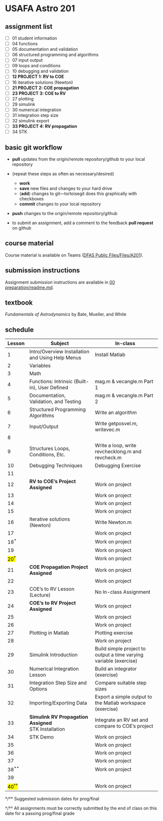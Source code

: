 # USAFA Astro 201

## assignment list

- [ ] 01 student information
- [ ] 04 functions
- [ ] 05 documentation and validation
- [ ] 06 structured programming and algorithms
- [ ] 07 input output
- [ ] 09 loops and conditions
- [ ] 10 debugging and validation
- [ ] **12 PROJECT 1: RV to COE**
- [ ] 16 iterative solutions (Newton)
- [ ] **21 PROJECT 2: COE propagation**
- [ ] **23 PROJECT 3: COE to RV**
- [ ] 27 plotting
- [ ] 29 simulink
- [ ] 30 numerical integration
- [ ] 31 integration step size
- [ ] 32 simulink export
- [ ] **33 PROJECT 4: RV propagation**
- [ ] 34 STK

## basic git workflow

- **pull** updates from the origin/remote repository/github to your local repository

- (repeat these steps as often as necessary/desired)
  
  - **work**
  - **save** new files and changes to your hard drive
  - (**add**) changes to git—tortoisegit does this graphically with checkboxes
  - **commit** changes to your local repository

- **push** changes to the origin/remote repository/github

- to submit an assignment, add a comment to the feedback **pull request** on github

## course material

Course material is available on Teams ([DFAS Public Files/Files/A201](https://usafa0.sharepoint.com/:f:/r/sites/DFASPublicFiles/Shared%20Documents/General/A201?csf=1&web=1&e=wbbded)). 

## submission instructions

Assignment submission instructions are available in [00 preparation/readme.md](<00 preparation/readme.md>).

## textbook

*Fundamentals of Astrodynamics* by Bate, Mueller, and White

## schedule

| **Lesson**                        | **Subject**                                                   | **In-class**                                                       |
| --------------------------------- | ------------------------------------------------------------- | ------------------------------------------------------------------ |
| 1                                 | Intro/Overview  Installation and Using Help  Menus            | Install Matlab                                                     |
| 2                                 | Variables                                                     |                                                                    |
| 3                                 | Math                                                          |                                                                    |
| 4                                 | Functions: Intrinsic (Built-in), User Defined                 | mag.m & vecangle.m Part  1                                         |
| 5                                 | Documentation, Validation, and Testing                        | mag.m & vecangle.m Part  2                                         |
| 6                                 | Structured Programming Algorithms                             | Write an algorithm                                                 |
| 7                                 | Input/Output                                                  | Write getposvel.m,  writevec.m                                     |
| 8                                 |                                                               |                                                                    |
| 9                                 | Structures Loops, Conditions, Etc.                            | Write a loop, write  revchecklong.m and revcheck.m                 |
| 10                                | Debugging Techniques                                          | Debugging Exercise                                                 |
| 11                                |                                                               |                                                                    |
| 12                                | **RV to COE’s Project Assigned**                              | Work on project                                                    |
| 13                                |                                                               | Work on project                                                    |
| 14                                |                                                               | Work on project                                                    |
| 15                                |                                                               | Work on project                                                    |
| 16                                | Iterative solutions (Newton)                                  | Write Newton.m                                                     |
| 17                                |                                                               | Work on project                                                    |
| 18<sup>*</sup>                    |                                                               | Work on project                                                    |
| 19                                |                                                               | Work on project                                                    |
| <mark> 20<sup>†</sup>     </mark> |                                                               | Work on project                                                    |
| 21                                | **COE Propagation Project Assigned**                          | Work on project                                                    |
| 22                                |                                                               | Work on project                                                    |
| 23                                | COE’s to RV Lesson (Lecture)                                  | No In-class Assignment                                             |
| 24                                | **COE’s to RV Project Assigned**                              | Work on project                                                    |
| 25                                |                                                               | Work on project                                                    |
| 26                                |                                                               | Work on project                                                    |
| 27                                | Plotting in Matlab                                            | Plotting exercise                                                  |
| 28                                |                                                               | Work on project                                                    |
| 29                                | Simulink Introduction                                         | Build simple project to  output a time varying variable (exercise) |
| 30                                | Numerical Integration Lesson                                  | Build an integrator  (exercise)                                    |
| 31                                | Integration Step Size and  Options                            | Compare suitable step sizes                                        |
| 32                                | Importing/Exporting Data                                      | Export a simple output to  the Matlab workspace (exercise)         |
| 33                                | **Simulink RV Propagation Assigned**   <br />STK Installation | Integrate an RV set and  compare to COE’s project                  |
| 34                                | STK Demo                                                      | Work on project                                                    |
| 35                                |                                                               | Work on project                                                    |
| 36                                |                                                               | Work on project                                                    |
| 37                                |                                                               | Work on project                                                    |
| 38<sup>**</sup>                   |                                                               | Work on project                                                    |
| 39                                |                                                               |                                                                    |
| <mark> 40<sup>††</sup>   </mark>  |                                                               | Work on project                                                    |

\*/** Suggested submission dates for prog/final

†/†† All assignments must be correctly submitted by the end of class on this date for a passing prog/final grade
